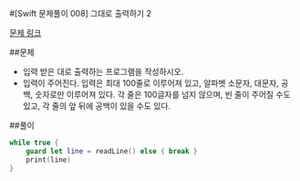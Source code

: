 #[Swift 문제풀이 008] 그대로 출력하기 2

[문제 링크](https://www.acmicpc.net/problem/11719)

##문제

- 입력 받은 대로 출력하는 프로그램을 작성하시오.
- 입력이 주어진다. 입력은 최대 100줄로 이루어져 있고, 알파벳 소문자, 대문자, 공백, 숫자로만 이루어져 있다. 각 줄은 100글자를 넘지 않으며, 빈 줄이 주어질 수도 있고, 각 줄의 앞 뒤에 공백이 있을 수도 있다.


##풀이

```swift 
while true {
    guard let line = readLine() else { break }
    print(line)
}
```
